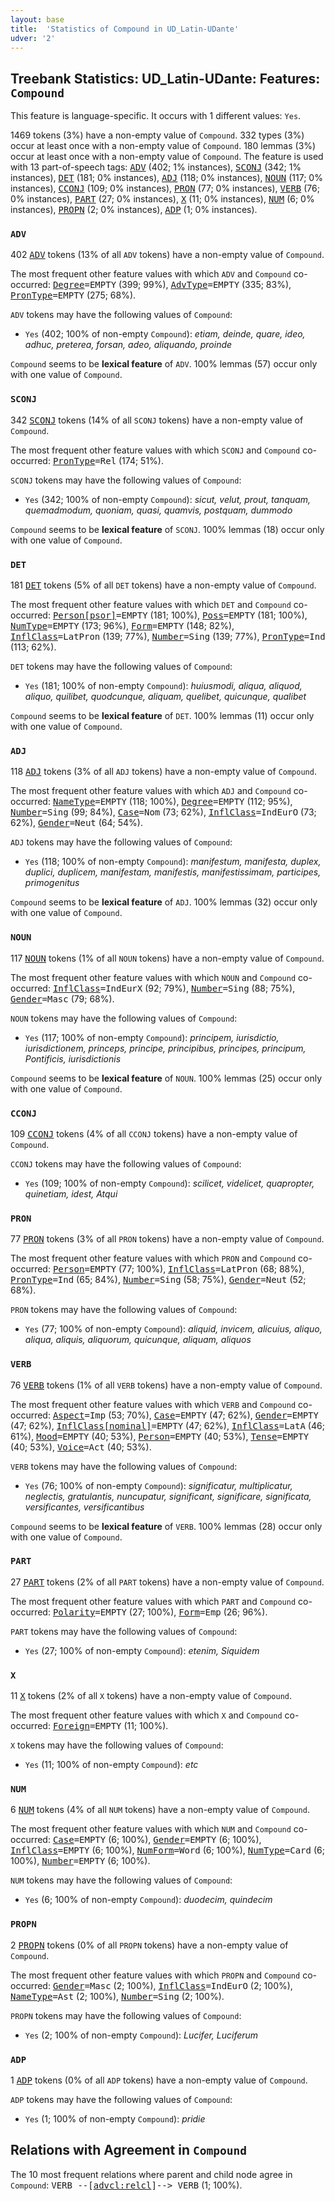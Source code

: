 ```yaml
---
layout: base
title:  'Statistics of Compound in UD_Latin-UDante'
udver: '2'
---
```


## Treebank Statistics: UD_Latin-UDante: Features: `Compound`

This feature is language-specific.
It occurs with 1 different values: `Yes`.

1469 tokens (3%) have a non-empty value of `Compound`.
332 types (3%) occur at least once with a non-empty value of `Compound`.
180 lemmas (3%) occur at least once with a non-empty value of `Compound`.
The feature is used with 13 part-of-speech tags: <tt><a href="la_udante-pos-ADV.html">ADV</a></tt> (402; 1% instances), <tt><a href="la_udante-pos-SCONJ.html">SCONJ</a></tt> (342; 1% instances), <tt><a href="la_udante-pos-DET.html">DET</a></tt> (181; 0% instances), <tt><a href="la_udante-pos-ADJ.html">ADJ</a></tt> (118; 0% instances), <tt><a href="la_udante-pos-NOUN.html">NOUN</a></tt> (117; 0% instances), <tt><a href="la_udante-pos-CCONJ.html">CCONJ</a></tt> (109; 0% instances), <tt><a href="la_udante-pos-PRON.html">PRON</a></tt> (77; 0% instances), <tt><a href="la_udante-pos-VERB.html">VERB</a></tt> (76; 0% instances), <tt><a href="la_udante-pos-PART.html">PART</a></tt> (27; 0% instances), <tt><a href="la_udante-pos-X.html">X</a></tt> (11; 0% instances), <tt><a href="la_udante-pos-NUM.html">NUM</a></tt> (6; 0% instances), <tt><a href="la_udante-pos-PROPN.html">PROPN</a></tt> (2; 0% instances), <tt><a href="la_udante-pos-ADP.html">ADP</a></tt> (1; 0% instances).

### `ADV`

402 <tt><a href="la_udante-pos-ADV.html">ADV</a></tt> tokens (13% of all `ADV` tokens) have a non-empty value of `Compound`.

The most frequent other feature values with which `ADV` and `Compound` co-occurred: <tt><a href="la_udante-feat-Degree.html">Degree</a></tt><tt>=EMPTY</tt> (399; 99%), <tt><a href="la_udante-feat-AdvType.html">AdvType</a></tt><tt>=EMPTY</tt> (335; 83%), <tt><a href="la_udante-feat-PronType.html">PronType</a></tt><tt>=EMPTY</tt> (275; 68%).

`ADV` tokens may have the following values of `Compound`:

* `Yes` (402; 100% of non-empty `Compound`): <em>etiam, deinde, quare, ideo, adhuc, preterea, forsan, adeo, aliquando, proinde</em>

`Compound` seems to be **lexical feature** of `ADV`. 100% lemmas (57) occur only with one value of `Compound`.

### `SCONJ`

342 <tt><a href="la_udante-pos-SCONJ.html">SCONJ</a></tt> tokens (14% of all `SCONJ` tokens) have a non-empty value of `Compound`.

The most frequent other feature values with which `SCONJ` and `Compound` co-occurred: <tt><a href="la_udante-feat-PronType.html">PronType</a></tt><tt>=Rel</tt> (174; 51%).

`SCONJ` tokens may have the following values of `Compound`:

* `Yes` (342; 100% of non-empty `Compound`): <em>sicut, velut, prout, tanquam, quemadmodum, quoniam, quasi, quamvis, postquam, dummodo</em>

`Compound` seems to be **lexical feature** of `SCONJ`. 100% lemmas (18) occur only with one value of `Compound`.

### `DET`

181 <tt><a href="la_udante-pos-DET.html">DET</a></tt> tokens (5% of all `DET` tokens) have a non-empty value of `Compound`.

The most frequent other feature values with which `DET` and `Compound` co-occurred: <tt><a href="la_udante-feat-Person-psor.html">Person[psor]</a></tt><tt>=EMPTY</tt> (181; 100%), <tt><a href="la_udante-feat-Poss.html">Poss</a></tt><tt>=EMPTY</tt> (181; 100%), <tt><a href="la_udante-feat-NumType.html">NumType</a></tt><tt>=EMPTY</tt> (173; 96%), <tt><a href="la_udante-feat-Form.html">Form</a></tt><tt>=EMPTY</tt> (148; 82%), <tt><a href="la_udante-feat-InflClass.html">InflClass</a></tt><tt>=LatPron</tt> (139; 77%), <tt><a href="la_udante-feat-Number.html">Number</a></tt><tt>=Sing</tt> (139; 77%), <tt><a href="la_udante-feat-PronType.html">PronType</a></tt><tt>=Ind</tt> (113; 62%).

`DET` tokens may have the following values of `Compound`:

* `Yes` (181; 100% of non-empty `Compound`): <em>huiusmodi, aliqua, aliquod, aliquo, quilibet, quodcunque, aliquam, quelibet, quicunque, qualibet</em>

`Compound` seems to be **lexical feature** of `DET`. 100% lemmas (11) occur only with one value of `Compound`.

### `ADJ`

118 <tt><a href="la_udante-pos-ADJ.html">ADJ</a></tt> tokens (3% of all `ADJ` tokens) have a non-empty value of `Compound`.

The most frequent other feature values with which `ADJ` and `Compound` co-occurred: <tt><a href="la_udante-feat-NameType.html">NameType</a></tt><tt>=EMPTY</tt> (118; 100%), <tt><a href="la_udante-feat-Degree.html">Degree</a></tt><tt>=EMPTY</tt> (112; 95%), <tt><a href="la_udante-feat-Number.html">Number</a></tt><tt>=Sing</tt> (99; 84%), <tt><a href="la_udante-feat-Case.html">Case</a></tt><tt>=Nom</tt> (73; 62%), <tt><a href="la_udante-feat-InflClass.html">InflClass</a></tt><tt>=IndEurO</tt> (73; 62%), <tt><a href="la_udante-feat-Gender.html">Gender</a></tt><tt>=Neut</tt> (64; 54%).

`ADJ` tokens may have the following values of `Compound`:

* `Yes` (118; 100% of non-empty `Compound`): <em>manifestum, manifesta, duplex, duplici, duplicem, manifestam, manifestis, manifestissimam, participes, primogenitus</em>

`Compound` seems to be **lexical feature** of `ADJ`. 100% lemmas (32) occur only with one value of `Compound`.

### `NOUN`

117 <tt><a href="la_udante-pos-NOUN.html">NOUN</a></tt> tokens (1% of all `NOUN` tokens) have a non-empty value of `Compound`.

The most frequent other feature values with which `NOUN` and `Compound` co-occurred: <tt><a href="la_udante-feat-InflClass.html">InflClass</a></tt><tt>=IndEurX</tt> (92; 79%), <tt><a href="la_udante-feat-Number.html">Number</a></tt><tt>=Sing</tt> (88; 75%), <tt><a href="la_udante-feat-Gender.html">Gender</a></tt><tt>=Masc</tt> (79; 68%).

`NOUN` tokens may have the following values of `Compound`:

* `Yes` (117; 100% of non-empty `Compound`): <em>principem, iurisdictio, iurisdictionem, princeps, principe, principibus, principes, principum, Pontificis, iurisdictionis</em>

`Compound` seems to be **lexical feature** of `NOUN`. 100% lemmas (25) occur only with one value of `Compound`.

### `CCONJ`

109 <tt><a href="la_udante-pos-CCONJ.html">CCONJ</a></tt> tokens (4% of all `CCONJ` tokens) have a non-empty value of `Compound`.

`CCONJ` tokens may have the following values of `Compound`:

* `Yes` (109; 100% of non-empty `Compound`): <em>scilicet, videlicet, quapropter, quinetiam, idest, Atqui</em>

### `PRON`

77 <tt><a href="la_udante-pos-PRON.html">PRON</a></tt> tokens (3% of all `PRON` tokens) have a non-empty value of `Compound`.

The most frequent other feature values with which `PRON` and `Compound` co-occurred: <tt><a href="la_udante-feat-Person.html">Person</a></tt><tt>=EMPTY</tt> (77; 100%), <tt><a href="la_udante-feat-InflClass.html">InflClass</a></tt><tt>=LatPron</tt> (68; 88%), <tt><a href="la_udante-feat-PronType.html">PronType</a></tt><tt>=Ind</tt> (65; 84%), <tt><a href="la_udante-feat-Number.html">Number</a></tt><tt>=Sing</tt> (58; 75%), <tt><a href="la_udante-feat-Gender.html">Gender</a></tt><tt>=Neut</tt> (52; 68%).

`PRON` tokens may have the following values of `Compound`:

* `Yes` (77; 100% of non-empty `Compound`): <em>aliquid, invicem, alicuius, aliquo, aliqua, aliquis, aliquorum, quicunque, aliquam, aliquos</em>

### `VERB`

76 <tt><a href="la_udante-pos-VERB.html">VERB</a></tt> tokens (1% of all `VERB` tokens) have a non-empty value of `Compound`.

The most frequent other feature values with which `VERB` and `Compound` co-occurred: <tt><a href="la_udante-feat-Aspect.html">Aspect</a></tt><tt>=Imp</tt> (53; 70%), <tt><a href="la_udante-feat-Case.html">Case</a></tt><tt>=EMPTY</tt> (47; 62%), <tt><a href="la_udante-feat-Gender.html">Gender</a></tt><tt>=EMPTY</tt> (47; 62%), <tt><a href="la_udante-feat-InflClass-nominal.html">InflClass[nominal]</a></tt><tt>=EMPTY</tt> (47; 62%), <tt><a href="la_udante-feat-InflClass.html">InflClass</a></tt><tt>=LatA</tt> (46; 61%), <tt><a href="la_udante-feat-Mood.html">Mood</a></tt><tt>=EMPTY</tt> (40; 53%), <tt><a href="la_udante-feat-Person.html">Person</a></tt><tt>=EMPTY</tt> (40; 53%), <tt><a href="la_udante-feat-Tense.html">Tense</a></tt><tt>=EMPTY</tt> (40; 53%), <tt><a href="la_udante-feat-Voice.html">Voice</a></tt><tt>=Act</tt> (40; 53%).

`VERB` tokens may have the following values of `Compound`:

* `Yes` (76; 100% of non-empty `Compound`): <em>significatur, multiplicatur, neglectis, gratulantis, nuncupatur, significant, significare, significata, versificantes, versificantibus</em>

`Compound` seems to be **lexical feature** of `VERB`. 100% lemmas (28) occur only with one value of `Compound`.

### `PART`

27 <tt><a href="la_udante-pos-PART.html">PART</a></tt> tokens (2% of all `PART` tokens) have a non-empty value of `Compound`.

The most frequent other feature values with which `PART` and `Compound` co-occurred: <tt><a href="la_udante-feat-Polarity.html">Polarity</a></tt><tt>=EMPTY</tt> (27; 100%), <tt><a href="la_udante-feat-Form.html">Form</a></tt><tt>=Emp</tt> (26; 96%).

`PART` tokens may have the following values of `Compound`:

* `Yes` (27; 100% of non-empty `Compound`): <em>etenim, Siquidem</em>

### `X`

11 <tt><a href="la_udante-pos-X.html">X</a></tt> tokens (2% of all `X` tokens) have a non-empty value of `Compound`.

The most frequent other feature values with which `X` and `Compound` co-occurred: <tt><a href="la_udante-feat-Foreign.html">Foreign</a></tt><tt>=EMPTY</tt> (11; 100%).

`X` tokens may have the following values of `Compound`:

* `Yes` (11; 100% of non-empty `Compound`): <em>etc</em>

### `NUM`

6 <tt><a href="la_udante-pos-NUM.html">NUM</a></tt> tokens (4% of all `NUM` tokens) have a non-empty value of `Compound`.

The most frequent other feature values with which `NUM` and `Compound` co-occurred: <tt><a href="la_udante-feat-Case.html">Case</a></tt><tt>=EMPTY</tt> (6; 100%), <tt><a href="la_udante-feat-Gender.html">Gender</a></tt><tt>=EMPTY</tt> (6; 100%), <tt><a href="la_udante-feat-InflClass.html">InflClass</a></tt><tt>=EMPTY</tt> (6; 100%), <tt><a href="la_udante-feat-NumForm.html">NumForm</a></tt><tt>=Word</tt> (6; 100%), <tt><a href="la_udante-feat-NumType.html">NumType</a></tt><tt>=Card</tt> (6; 100%), <tt><a href="la_udante-feat-Number.html">Number</a></tt><tt>=EMPTY</tt> (6; 100%).

`NUM` tokens may have the following values of `Compound`:

* `Yes` (6; 100% of non-empty `Compound`): <em>duodecim, quindecim</em>

### `PROPN`

2 <tt><a href="la_udante-pos-PROPN.html">PROPN</a></tt> tokens (0% of all `PROPN` tokens) have a non-empty value of `Compound`.

The most frequent other feature values with which `PROPN` and `Compound` co-occurred: <tt><a href="la_udante-feat-Gender.html">Gender</a></tt><tt>=Masc</tt> (2; 100%), <tt><a href="la_udante-feat-InflClass.html">InflClass</a></tt><tt>=IndEurO</tt> (2; 100%), <tt><a href="la_udante-feat-NameType.html">NameType</a></tt><tt>=Ast</tt> (2; 100%), <tt><a href="la_udante-feat-Number.html">Number</a></tt><tt>=Sing</tt> (2; 100%).

`PROPN` tokens may have the following values of `Compound`:

* `Yes` (2; 100% of non-empty `Compound`): <em>Lucifer, Luciferum</em>

### `ADP`

1 <tt><a href="la_udante-pos-ADP.html">ADP</a></tt> tokens (0% of all `ADP` tokens) have a non-empty value of `Compound`.

`ADP` tokens may have the following values of `Compound`:

* `Yes` (1; 100% of non-empty `Compound`): <em>pridie</em>

## Relations with Agreement in `Compound`

The 10 most frequent relations where parent and child node agree in `Compound`:
<tt>VERB --[<tt><a href="la_udante-dep-advcl-relcl.html">advcl:relcl</a></tt>]--> VERB</tt> (1; 100%).

